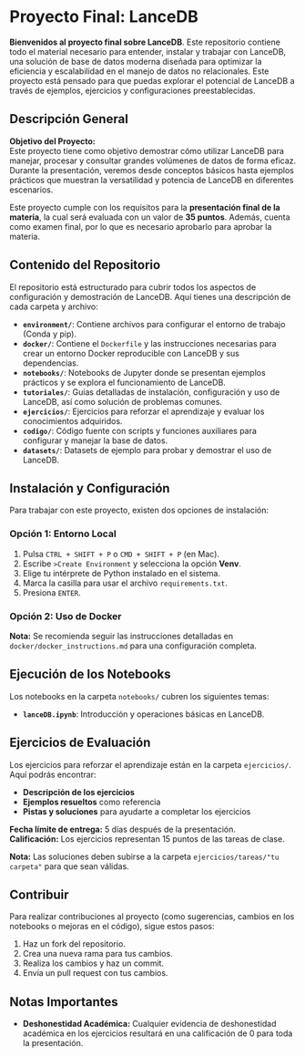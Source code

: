 # Proyecto Final: LanceDB

**Bienvenidos al proyecto final sobre LanceDB**. Este repositorio contiene todo el material necesario para entender, instalar y trabajar con LanceDB, una solución de base de datos moderna diseñada para optimizar la eficiencia y escalabilidad en el manejo de datos no relacionales. Este proyecto está pensado para que puedas explorar el potencial de LanceDB a través de ejemplos, ejercicios y configuraciones preestablecidas.

## Descripción General

**Objetivo del Proyecto:**  
Este proyecto tiene como objetivo demostrar cómo utilizar LanceDB para manejar, procesar y consultar grandes volúmenes de datos de forma eficaz. Durante la presentación, veremos desde conceptos básicos hasta ejemplos prácticos que muestran la versatilidad y potencia de LanceDB en diferentes escenarios.

Este proyecto cumple con los requisitos para la **presentación final de la materia**, la cual será evaluada con un valor de **35 puntos**. Además, cuenta como examen final, por lo que es necesario aprobarlo para aprobar la materia.

## Contenido del Repositorio

El repositorio está estructurado para cubrir todos los aspectos de configuración y demostración de LanceDB. Aquí tienes una descripción de cada carpeta y archivo:

- **`environment/`**: Contiene archivos para configurar el entorno de trabajo (Conda y pip).
- **`docker/`**: Contiene el `Dockerfile` y las instrucciones necesarias para crear un entorno Docker reproducible con LanceDB y sus dependencias.
- **`notebooks/`**: Notebooks de Jupyter donde se presentan ejemplos prácticos y se explora el funcionamiento de LanceDB.
- **`tutoriales/`**: Guías detalladas de instalación, configuración y uso de LanceDB, así como solución de problemas comunes.
- **`ejercicios/`**: Ejercicios para reforzar el aprendizaje y evaluar los conocimientos adquiridos.
- **`codigo/`**: Código fuente con scripts y funciones auxiliares para configurar y manejar la base de datos.
- **`datasets/`**: Datasets de ejemplo para probar y demostrar el uso de LanceDB.

## Instalación y Configuración

Para trabajar con este proyecto, existen dos opciones de instalación: 

### Opción 1: Entorno Local 
   1. Pulsa `CTRL + SHIFT + P` o `CMD + SHIFT + P` (en Mac).  
   2. Escribe `>Create Environment` y selecciona la opción **Venv**.  
   3. Elige tu intérprete de Python instalado en el sistema.  
   4. Marca la casilla para usar el archivo `requirements.txt`.  
   5. Presiona `ENTER`.  

### Opción 2: Uso de Docker

**Nota:** Se recomienda seguir las instrucciones detalladas en `docker/docker_instructions.md` para una configuración completa.

## Ejecución de los Notebooks

Los notebooks en la carpeta `notebooks/` cubren los siguientes temas:

- **`lanceDB.ipynb`**: Introducción y operaciones básicas en LanceDB.

## Ejercicios de Evaluación

Los ejercicios para reforzar el aprendizaje están en la carpeta `ejercicios/`. Aquí podrás encontrar:

- **Descripción de los ejercicios**
- **Ejemplos resueltos** como referencia
- **Pistas y soluciones** para ayudarte a completar los ejercicios

**Fecha límite de entrega:** 5 días después de la presentación.  
**Calificación:** Los ejercicios representan 15 puntos de las tareas de clase.

**Nota:** Las soluciones deben subirse a la carpeta `ejercicios/tareas/"tu carpeta"` para que sean válidas.

## Contribuir

Para realizar contribuciones al proyecto (como sugerencias, cambios en los notebooks o mejoras en el código), sigue estos pasos:

1. Haz un fork del repositorio.
2. Crea una nueva rama para tus cambios.
3. Realiza los cambios y haz un commit.
4. Envía un pull request con tus cambios.

## Notas Importantes
- **Deshonestidad Académica:** Cualquier evidencia de deshonestidad académica en los ejercicios resultará en una calificación de 0 para toda la presentación.

